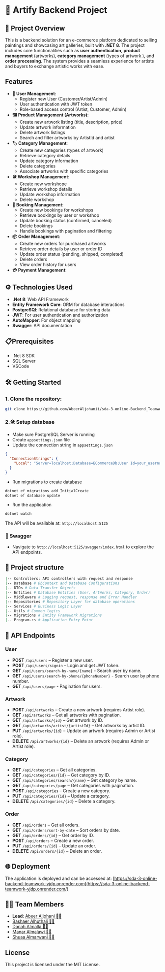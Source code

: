 # 🎨 Artify Backend Project

## 🌟 Project Overview

This is a backend solution for an e-commerce platform dedicated to selling paintings and showcasing art galleries, built with **.NET 8**. The project includes core functionalities such as **user authentication**, **product management** (artworks), **category management** (types of artwork ), and **order processing**. The system provides a seamless experience for artists and buyers to exchange artistic works with ease.

## Features

- **👤 User Management**:
  - Register new User (Customer/Artist/Admin)
  - User authentication with JWT token
  - Role-based access control (Artist, Customer, Admin)
- **🖼️ Product Management (Artworks)**:
  - Create new artwork listing (title, description, price)
  - Update artwork information
  - Delete artwork listings
  - Search and filter artworks by ArtistId and artist
- **🏷️ Category Management**:
  - Create new categories (types of artwork)
  - Retrieve category details
  - Update category information
  - Delete categories
  - Associate artworks with specific categories
- **🛠️ Workshop Management**:
  - Create new workshope
  - Retrieve workshop details
  - Update workshop information
  - Delete workshop
- **📅 Booking Management**:
  - Create new bookings for workshops
  - Retrieve bookings by user or workshop
  - Update booking status (confirmed, canceled)
  - Delete bookings
  - Handle bookings with pagination and filtering
- **📦 Order Management**:
  - Create new orders for purchased artworks
  - Retrieve order details by user or order ID
  - Update order status (pending, shipped, completed)
  - Delete orders
  - View order history for users
- **💳 Payment Management**:

## ⚙️ Technologies Used

- **.Net 8**: Web API Framework
- **Entity Framework Core**: ORM for database interactions
- **PostgreSQl**: Relational database for storing data
- **JWT**: For user authentication and authorization
- **AutoMapper**: For object mapping
- **Swagger**: API documentation

## 📋Prerequisites

- .Net 8 SDK
- SQL Server
- VSCode

## 🛠️ Getting Started

### 1. Clone the repository:

```bash
git clone https://github.com/AbeerAljohanii/sda-3-online-Backend_Teamwork
```

### 2.🛠️ Setup database

- Make sure PostgreSQL Server is running
- Create `appsettings.json` file
- Update the connection string in `appsettings.json`

```json
{
  "ConnectionStrings": {
    "Local": "Server=localhost;Database=ECommerceDb;User Id=your_username;Password=your_password;"
  }
}
```

- Run migrations to create database

```bash
dotnet ef migrations add InitialCreate
dotnet ef database update
```

- Run the application

```bash
dotnet watch
```

The API will be available at: `http://localhost:5125`

### 🐍 Swagger

- Navigate to `http://localhost:5125/swagger/index.html` to explore the API endpoints.

## 📂 Project structure

```bash
|-- Controllers: API controllers with request and response
|-- Database # DbContext and Database Configurations
|-- DTOs # Data Transfer Objects
|-- Entities # Database Entities (User, ArtWorks, Category, Order)
|-- Middleware # Logging request, response and Error Handler
|-- Repositories # Repository Layer for database operations
|-- Services # Business Logic Layer
|-- Utils # Common logics
|-- Migrations # Entity Framework Migrations
|-- Program.cs # Application Entry Point
```

## 📡 API Endpoints

### User

- **POST** `/api/users` – Register a new user.
- **POST** `/api/users/signin` – Login and get JWT token.
- **GET** `/api/users/search-by-name/{name}` - Search user by name.
- **GET** `/api/users/search-by-phone/{phoneNumber}` - Search user by phone number.
- **GET** `/api/users/page` - Pagination for users.

### Artwork

- **POST** `/api/artworks` – Create a new artwork (requires Artist role).
- **GET** `/api/artworks` – Get all artworks with pagination.
- **GET** `/api/artworks/{id}` – Get artwork by ID.
- **GET** `/api/artworks/artist/{artistId}` – Get artworks by artist ID.
- **PUT** `/api/artworks/{id}` – Update an artwork (requires Admin or Artist role).
- **DELETE** `/api/artworks/{id}` – Delete an artwork (requires Admin or Artist role).

### Category

- **GET** `/api/categories` – Get all categories.
- **GET** `/api/categories/{id}` – Get category by ID.
- **GET** `/api/categories/search/{name}` – Get category by name.
- **GET** `/api/categories/page` – Get categories with pagination.
- **POST** `/api/categories` – Create a new category.
- **PUT** `/api/categories/{id}` – Update a category.
- **DELETE** `/api/categories/{id}` – Delete a category.

### Order

- **GET** `/api/orders` – Get all orders.
- **GET** `/api/orders/sort-by-date` – Sort orders by date.
- **GET** `/api/orders/{id}` – Get order by ID.
- **POST** `/api/orders` – Create a new order.
- **PUT** `/api/orders/{id}` – Update an order.
- **DELETE** `/api/orders/{id}` – Delete an order.

## 🌐 Deployment

The application is deployed and can be accessed at: [https://sda-3-online-backend-teamwork-yjdp.onrender.com](https://sda-3-online-backend-teamwork-yjdp.onrender.com/)

## 👩‍💻 Team Members

- **Lead**: [Abeer Aljohani 👩‍💻](https://github.com/AbeerAljohanii)
- [Bashaer Alhuthali 👩‍💻](https://github.com/bashaer310)
- [Danah Almalki 👩‍💻](https://github.com/DanaAlmalki)
- [Manar Almalawi 👩‍💻](https://github.com/mal-manar)
- [Shuaa Almarwani 👩‍💻](https://github.com/Shuaa-99)

## License

This project is licensed under the MIT License.
